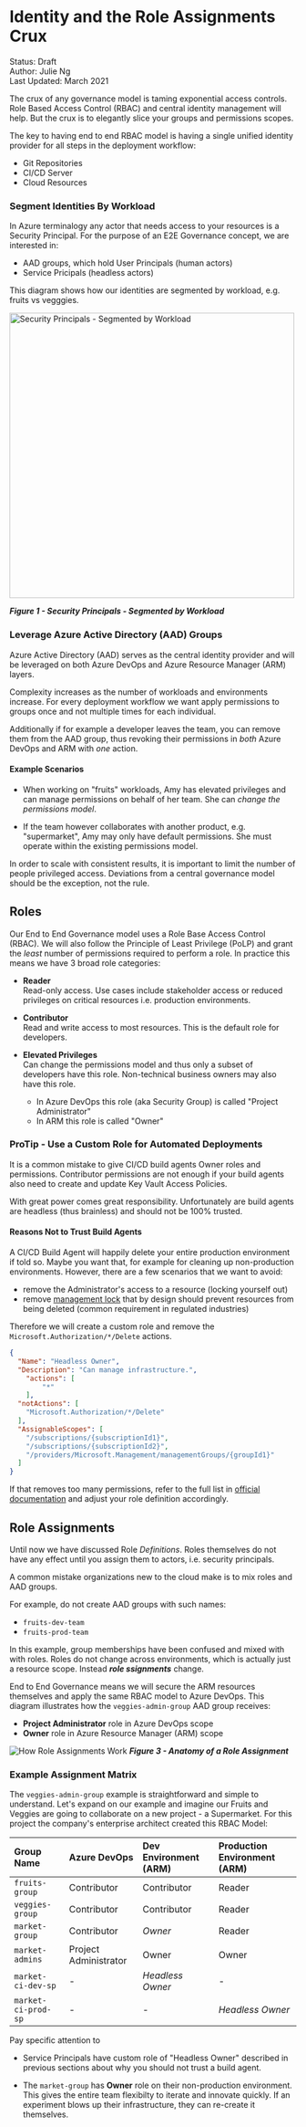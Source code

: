 # Identity and the Role Assignments Crux

Status: Draft  
Author: Julie Ng  
Last Updated: March 2021

The crux of any governance model is taming exponential access controls. Role Based Access Control (RBAC) and central identity management will help. But the crux is to elegantly slice your groups and permissions scopes.

The key to having end to end RBAC model is having a single unified identity provider for all steps in the deployment workflow:

- Git Repositories
- CI/CD Server
- Cloud Resources

### Segment Identities By Workload

In Azure terminalogy any actor that needs access to your resources is a Security Principal. For the purpose of an E2E Governance concept, we are interested in:

- AAD groups, which hold User Principals (human actors)
- Service Pricipals (headless actors)

This diagram shows how our identities are segmented by workload, e.g. fruits vs vegggies. 

<img src="./images/identity-security-principals.png" alt="Security Principals - Segmented by Workload" width="500">

_**Figure 1 - Security Principals - Segmented by Workload**_

### Leverage Azure Active Directory (AAD) Groups 

Azure Active Directory (AAD) serves as the central identity provider and will be leveraged on both Azure DevOps and Azure Resource Manager (ARM) layers. 

Complexity increases as the number of workloads and environments increase. For every deployment workflow we want apply permissions to groups once and not multiple times for each individual. 

Additionally if for example a developer leaves the team, you can remove them from the AAD group, thus revoking their permissions in _both_ Azure DevOps and ARM with _one_ action. 

#### Example Scenarios

- When working on "fruits" workloads, Amy has elevated privileges and can manage permissions on behalf of her team. She can _change the permissions model_.

- If the team however collaborates with another product, e.g. "supermarket", Amy may only have default permissions. She must operate within the existing permissions model.

In order to scale with consistent results, it is important to limit the number of people privileged access. Deviations from a central governance model should be the exception, not the rule. 

## Roles

Our End to End Governance model uses a Role Base Access Control (RBAC). We will also follow the Principle of Least Privilege (PoLP) and grant the _least_ number of permissions required to perform a role. In practice this means we have 3 broad role categories:

- **Reader**  
  Read-only access. Use cases include stakeholder access or reduced privileges on critical resources i.e. production environments.

- **Contributor**  
	Read and write access to most resources. This is the default role for developers.

- **Elevated Privileges**  
  Can change the permissions model and thus only a subset of developers have this role. Non-technical business owners may also have this role.
	- In Azure DevOps this role (aka Security Group) is called "Project Administrator" 
	- In ARM this role is called "Owner"

### ProTip - Use a Custom Role for Automated Deployments

It is a common mistake to give CI/CD build agents Owner roles and permissions. Contributor permissions are not enough if your build agents also need to create and update Key Vault Access Policies. 

With great power comes great responsibility. Unfortunately are build agents are headless (thus brainless) and should not be 100% trusted. 

#### Reasons Not to Trust Build Agents

A CI/CD Build Agent will happily delete your entire production environment if told so. Maybe you want that, for example for cleaning up non-production environments. However, there are a few scenarios that we want to avoid:

- remove the Administrator's access to a resource (locking yourself out)
- remove [management lock](https://docs.microsoft.com/en-us/azure/azure-resource-manager/management/lock-resources) that by design should prevent resources from being deleted (common requirement in regulated industries)

Therefore we will create a custom role and remove the `Microsoft.Authorization/*/Delete` actions.

```json
{
  "Name": "Headless Owner",    
  "Description": "Can manage infrastructure.",
	"actions": [
		"*"
	],
  "notActions": [
    "Microsoft.Authorization/*/Delete"
  ],
  "AssignableScopes": [
    "/subscriptions/{subscriptionId1}",
    "/subscriptions/{subscriptionId2}",
    "/providers/Microsoft.Management/managementGroups/{groupId1}"
  ]
}
```

 If that removes too many permissions, refer to the full list in [official documentation](https://docs.microsoft.com/en-us/azure/role-based-access-control/resource-provider-operations#management--governance) and adjust your role definition accordingly.

## Role Assignments

Until now we have discussed Role _Definitions_. Roles themselves do not have any effect until you assign them to actors, i.e. security principals.

A common mistake organizations new to the cloud make is to mix roles and AAD groups. 

For example, do not create AAD groups with such names:

- `fruits-dev-team`
- `fruits-prod-team`
  
In this example, group memberships have been confused and mixed with with roles. Roles do not change across environments, which is actually just a resource scope. Instead _**role ssignments**_ change.

End to End Governance means we will secure the ARM resources themselves and apply the same RBAC model to Azure DevOps. This diagram illustrates how the `veggies-admin-group` AAD group receives:

- **Project Administrator** role in Azure DevOps scope
- **Owner** role in Azure Resource Manager (ARM) scope
 
![How Role Assignments Work](./images/identity-role-assignment.svg)
_**Figure 3 - Anatomy of a Role Assignment**_

### Example Assignment Matrix

The `veggies-admin-group` example is straightforward and simple to understand. Let's expand on our example and imagine our Fruits and Veggies are going to collaborate on a new project - a Supermarket. For this project the company's enterprise architect created this RBAC Model: 

| Group Name | Azure DevOps | Dev Environment (ARM) | Production Environment (ARM) |
|:--|:--|:--|:--|
| `fruits-group` | Contributor | Contributor | Reader |
| `veggies-group` | Contributor | Contributor | Reader |
| `market-group` | Contributor | _Owner_ | Reader |
| `market-admins` | Project Administrator | Owner | Owner |
| `market-ci-dev-sp` | - | _Headless Owner_  | - |
| `market-ci-prod-sp` | - | - | _Headless Owner_ |

Pay specific attention to

- Service Principals have custom role of "Headless Owner" described in previous sections about why you should not trust a build agent.
  
- The `market-group` has **Owner** role on their non-production environment. This gives the entire team flexibilty to iterate and innovate quickly. If an experiment blows up their infrastructure, they can re-create it themselves.